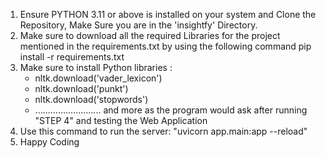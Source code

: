 1. Ensure PYTHON 3.11 or above is installed on your system and Clone the Repository, Make Sure you are in the 'insightfy' Directory.
2. Make sure to download all the required Libraries for the project mentioned in the requirements.txt by using the following command pip install -r requirements.txt
3. Make sure to install Python libraries :
   - nltk.download('vader_lexicon')
   - nltk.download('punkt')
   - nltk.download('stopwords')
   - .......................... and more as the program would ask after running "STEP 4" and testing the Web Application
5. Use this command to run the server: "uvicorn app.main:app --reload"
6. Happy Coding

